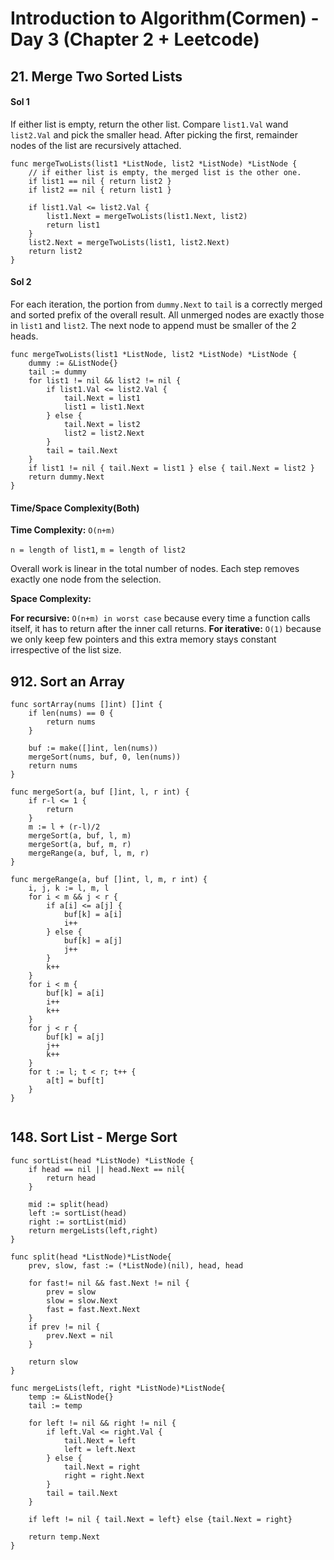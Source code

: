 # Introduction to Algorithm(Cormen) - Day 3 (Chapter 2 + Leetcode)
## 21. Merge Two Sorted Lists

#### Sol 1
If either list is empty, return the other list.
Compare `list1.Val` wand `list2.Val` and pick the smaller head.
After picking the first, remainder nodes of the list are recursively attached.

```
func mergeTwoLists(list1 *ListNode, list2 *ListNode) *ListNode {
    // if either list is empty, the merged list is the other one.
    if list1 == nil { return list2 }
    if list2 == nil { return list1 }

    if list1.Val <= list2.Val {
        list1.Next = mergeTwoLists(list1.Next, list2)
        return list1
    }
    list2.Next = mergeTwoLists(list1, list2.Next)
    return list2
}
```

#### Sol 2
For each iteration, the portion from `dummy.Next` to `tail` is a correctly merged and sorted prefix of the overall result.
All unmerged nodes are exactly those in `list1` and `list2`.
The next node to append must be smaller of the 2 heads.

```
func mergeTwoLists(list1 *ListNode, list2 *ListNode) *ListNode {
    dummy := &ListNode{}
    tail := dummy
    for list1 != nil && list2 != nil {
        if list1.Val <= list2.Val {
            tail.Next = list1
            list1 = list1.Next
        } else {
            tail.Next = list2
            list2 = list2.Next
        }
        tail = tail.Next
    }
    if list1 != nil { tail.Next = list1 } else { tail.Next = list2 }
    return dummy.Next
}

```

#### Time/Space Complexity(Both)
**Time Complexity:** `O(n+m)`

`n = length of list1`, `m = length of list2`

Overall work is linear in the total number of nodes. Each step removes exactly one node from the selection.

**Space Complexity:**

**For recursive:** `O(n+m) in worst case` because every time a function calls itself, it has to return after the inner call returns. 
**For iterative:** `O(1)` because we only keep few pointers and this extra memory stays constant irrespective of the list size.

## 912. Sort an Array
```
func sortArray(nums []int) []int {
	if len(nums) == 0 {
		return nums
	}

	buf := make([]int, len(nums))
	mergeSort(nums, buf, 0, len(nums))
	return nums
}

func mergeSort(a, buf []int, l, r int) {
	if r-l <= 1 {
		return
	}
	m := l + (r-l)/2
	mergeSort(a, buf, l, m)
	mergeSort(a, buf, m, r)
	mergeRange(a, buf, l, m, r)
}

func mergeRange(a, buf []int, l, m, r int) {
	i, j, k := l, m, l
	for i < m && j < r {
		if a[i] <= a[j] {
			buf[k] = a[i]
			i++
		} else {
			buf[k] = a[j]
			j++
		}
		k++
	}
	for i < m {
		buf[k] = a[i]
		i++
		k++
	}
	for j < r {
		buf[k] = a[j]
		j++
		k++
	}
	for t := l; t < r; t++ {
		a[t] = buf[t]
	}
}


```

## 148. Sort List - Merge Sort
```
func sortList(head *ListNode) *ListNode {
    if head == nil || head.Next == nil{
        return head
    }

    mid := split(head)
    left := sortList(head)
    right := sortList(mid)
    return mergeLists(left,right)
}

func split(head *ListNode)*ListNode{
    prev, slow, fast := (*ListNode)(nil), head, head

    for fast!= nil && fast.Next != nil {
        prev = slow
        slow = slow.Next
        fast = fast.Next.Next
    }
    if prev != nil {
        prev.Next = nil
    }

    return slow
}

func mergeLists(left, right *ListNode)*ListNode{
    temp := &ListNode{}
    tail := temp

    for left != nil && right != nil {
        if left.Val <= right.Val {
            tail.Next = left
            left = left.Next
        } else {
            tail.Next = right
            right = right.Next
        }
        tail = tail.Next
    }

    if left != nil { tail.Next = left} else {tail.Next = right}

    return temp.Next
}
```
